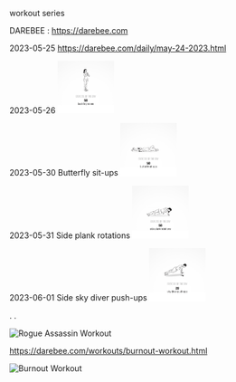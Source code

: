workout series

DAREBEE : https://darebee.com

2023-05-25 https://darebee.com/daily/may-24-2023.html

2023-05-26 <img src="./img/backLegRaises.gif" style="width:100px;" >


2023-05-30 Butterfly sit-ups <img src="./img/butterfly_sit-ups.gif" style="width:100px;" >

2023-05-31 Side plank rotations <img src="./img/sidePlankRotations.gif" style="width:100px;" >

2023-06-01 Side sky diver push-ups <img src="./img/sky_diver_push_ups.gif" style="width:100px;" >


.
.

<img alt="Rogue Assassin Workout" src="https://darebee.com/images/workouts/rogue-assassin-workout-intro.jpg" style="width:100px;" >

https://darebee.com/workouts/burnout-workout.html



<img src="https://darebee.com/images/workouts/burnout-workout.jpg" alt="Burnout Workout" style="width:100px;" >
